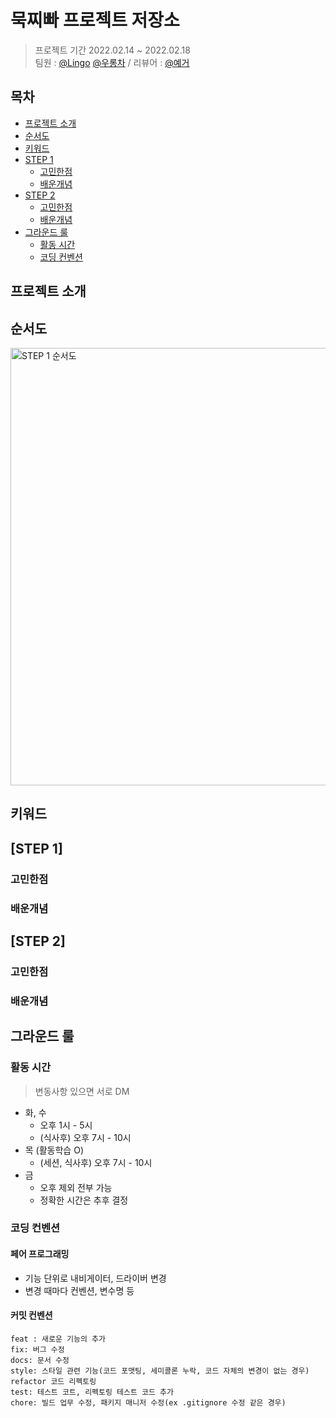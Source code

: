 # 묵찌빠 프로젝트 저장소

> 프로젝트 기간 2022.02.14 ~ 2022.02.18 </br>
팀원 : [@Lingo](https://github.com/llingo) [@우롱차](https://github.com/dnwhd0112) / 리뷰어 : [@예거](https://github.com/Jager-yoo)

## 목차

- [프로젝트 소개](#프로젝트-소개)
- [순서도](#순서도)
- [키워드](#키워드)
- [STEP 1](#step-1)
    + [고민한점](#고민한점)
    + [배운개념](#배운개념)
- [STEP 2](#step-2)
    + [고민한점](#고민한점)
    + [배운개념](#배운개념)
- [그라운드 룰](#그라운드-룰)
    + [활동 시간](#활동-시간)
    + [코딩 컨벤션](#코딩-컨벤션)


## 프로젝트 소개

## 순서도
<img width="700" alt="STEP 1 순서도" src="https://user-images.githubusercontent.com/94151993/153993074-194d00ee-afc1-4daa-8ac8-afcd7f158ac3.png">

## 키워드

## [STEP 1]

### 고민한점

### 배운개념

## [STEP 2]

### 고민한점

### 배운개념


## 그라운드 룰
### 활동 시간

> 변동사항 있으면 서로 DM

- 화, 수
    - 오후 1시 - 5시
    - (식사후) 오후 7시 - 10시
- 목 (활동학습 O)
    - (세션, 식사후) 오후 7시 - 10시
- 금
    - 오후 제외 전부 가능
    - 정확한 시간은 추후 결정

### 코딩 컨벤션
#### 페어 프로그래밍
- 기능 단위로 내비게이터, 드라이버 변경
- 변경 때마다 컨벤션, 변수명 등

#### 커밋 컨벤션
```
feat : 새로운 기능의 추가
fix: 버그 수정
docs: 문서 수정
style: 스타일 관련 기능(코드 포맷팅, 세미콜론 누락, 코드 자체의 변경이 없는 경우)
refactor 코드 리펙토링
test: 테스트 코트, 리펙토링 테스트 코드 추가
chore: 빌드 업무 수정, 패키지 매니저 수정(ex .gitignore 수정 같은 경우)
```
